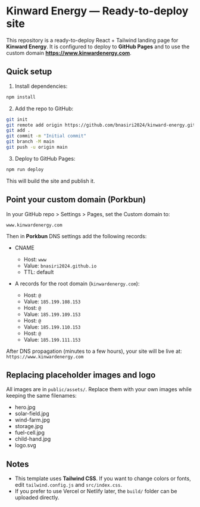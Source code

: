 # Kinward Energy — Ready-to-deploy site

This repository is a ready-to-deploy React + Tailwind landing page for **Kinward Energy**.
It is configured to deploy to **GitHub Pages** and to use the custom domain **https://www.kinwardenergy.com**.

## Quick setup

1. Install dependencies:
```bash
npm install
```

2. Add the repo to GitHub:
```bash
git init
git remote add origin https://github.com/bnasiri2024/kinward-energy.git
git add .
git commit -m "Initial commit"
git branch -M main
git push -u origin main
```

3. Deploy to GitHub Pages:
```bash
npm run deploy
```
This will build the site and publish it.

## Point your custom domain (Porkbun)

In your GitHub repo > Settings > Pages, set the Custom domain to:
```
www.kinwardenergy.com
```

Then in **Porkbun** DNS settings add the following records:

- CNAME
  - Host: `www`
  - Value: `bnasiri2024.github.io`
  - TTL: default

- A records for the root domain (`kinwardenergy.com`):
  - Host: `@`
  - Value: `185.199.108.153`
  - Host: `@`
  - Value: `185.199.109.153`
  - Host: `@`
  - Value: `185.199.110.153`
  - Host: `@`
  - Value: `185.199.111.153`

After DNS propagation (minutes to a few hours), your site will be live at:
`https://www.kinwardenergy.com`

## Replacing placeholder images and logo

All images are in `public/assets/`. Replace them with your own images while keeping the same filenames:
- hero.jpg
- solar-field.jpg
- wind-farm.jpg
- storage.jpg
- fuel-cell.jpg
- child-hand.jpg
- logo.svg

## Notes
- This template uses **Tailwind CSS**. If you want to change colors or fonts, edit `tailwind.config.js` and `src/index.css`.
- If you prefer to use Vercel or Netlify later, the `build/` folder can be uploaded directly.